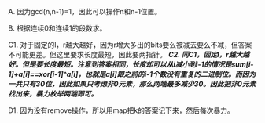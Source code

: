 A. 因为gcd(n,n-1)=1，因此可以操作n和n-1位置。

B. 根据连续0和连续1的段数求。

C1. 对于固定的l，r越大越好，因为r增大多出的bits要么被减去要么不减，但答案不可能更差。但这里要求长度最短，因此要两指针。
***C2. 同C1，固定l，r越大越好。但是要长度最短。注意到答案相同，长度却可以从i减小到i-1的情况是sum[i-1]+a[i]==xor[i-1]^a[i]，也就是a[i]跟之前的i-1个数没有重复的二进制位。而因为一共只有30位，因此如果只考虑非0元素，那么两端最多减少30。因此把非0元素找出来，暴力枚举两端即可。***

D1. 因为没有remove操作，所以用map把k的答案记下来，然后每次暴力。
